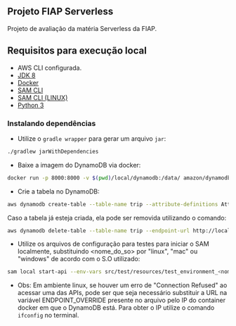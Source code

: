 ## Projeto FIAP Serverless

Projeto de avaliação da matéria Serverless da FIAP.

## Requisitos para execução local
* AWS CLI configurada.
* [JDK 8](http://www.oracle.com/technetwork/java/javase/downloads/jdk8-downloads-2133151.html)
* [Docker](https://www.docker.com/community-edition)
* [SAM CLI](https://github.com/awslabs/aws-sam-cli)
* [SAM CLI (LINUX)](https://docs.aws.amazon.com/serverless-application-model/latest/developerguide/serverless-sam-cli-install-linux.html)
* [Python 3](https://docs.python.org/3/)

### Instalando dependências
* Utilize o `gradle wrapper` para gerar um arquivo `jar`:

```bash
./gradlew jarWithDependencies
```

* Baixe a imagem do DynamoDB via docker: 
```bash
docker run -p 8000:8000 -v $(pwd)/local/dynamodb:/data/ amazon/dynamodb-local -jar DynamoDBLocal.jar -sharedDb -dbPath /data
```

* Crie a tabela no DynamoDB: 
```bash
aws dynamodb create-table --table-name trip --attribute-definitions AttributeName=id,AttributeType=S AttributeName=date,AttributeType=S AttributeName=country,AttributeType=S --key-schema AttributeName=id,KeyType=HASH --global-secondary-indexes 'IndexName=dateIndex,KeySchema=[{AttributeName=country,KeyType=HASH}, {AttributeName=date,KeyType=RANGE}],Projection={ProjectionType=ALL}' --billing-mode PAY_PER_REQUEST --endpoint-url http://localhost:8000

```
Caso a tabela já esteja criada, ela pode ser removida utilizando o comando: 
```bash
aws dynamodb delete-table --table-name trip --endpoint-url http://localhost:8000
```

* Utilize os arquivos de configuração para testes para iniciar o SAM localmente, substituindo 
<nome_do_so> por "linux", "mac" ou "windows" de acordo com o S.O utilizado:
```bash
sam local start-api --env-vars src/test/resources/test_environment_<nome_do_so>.json
```
* Obs: Em ambiente linux, se houver um erro de "Connection Refused" ao acessar uma das APIs, pode ser que seja necessário substituir a URL na variável ENDPOINT_OVERRIDE presente no arquivo
pelo IP do container docker em que o DynamoDB está. Para obter o IP utilize o comando `ifconfig` no terminal. 